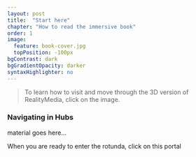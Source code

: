 ```yaml
---
layout: post
title:  "Start here"
chapter: "How to read the immersive book"
order: 1
image:
  feature: book-cover.jpg
  topPosition: -100px
bgContrast: dark
bgGradientOpacity: darker
syntaxHighlighter: no
---
```


<blockquote> To learn how to visit and move through the 3D version of RealityMedia, click on the image. </blockquote>

<div class="img img--fullContainer img--14xLeading" style="background-image: url({{ site.baseurl_book_img }}intro-room.png);"></div>

<h3>Navigating in Hubs</h3>
material goes here...

When you are ready to enter the rotunda, click on this portal